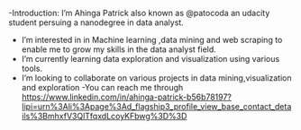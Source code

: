 -Introduction:
I’m  Ahinga Patrick also known as @patocoda an udacity student persuing a nanodegree in data analyst.
- I’m interested in in Machine learning ,data mining and web scraping to enable me to grow my skills in the data analyst field.
- I’m currently learning data exploration and visualization using various tools.
- I’m looking to collaborate on various projects in data mining,visualization and exploration
-You can reach me through https://www.linkedin.com/in/ahinga-patrick-b56b78197?lipi=urn%3Ali%3Apage%3Ad_flagship3_profile_view_base_contact_details%3BmhxfV3QlTfqxdLcoyKFbwg%3D%3D

<!---
patocoda/patocoda is a ✨ special ✨ repository because its `README.md` (this file) appears on your GitHub profile.
You can click the Preview link to take a look at your changes.
--->
